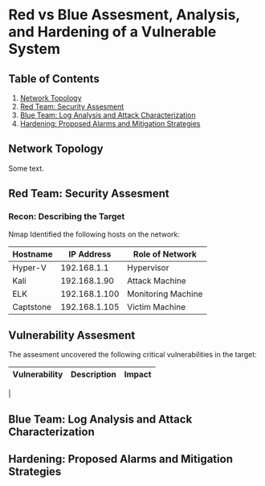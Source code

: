 # Red vs Blue Assesment, Analysis, and Hardening of a Vulnerable System

## Table of Contents

1. [Network Topology](#network-topology)
2. [Red Team: Security Assesment](#red-team-security-assesment)
3. [Blue Team: Log Analysis and Attack Characterization](#blue-team-log-analysis-and-attack-characterization)
4. [Hardening: Proposed Alarms and Mitigation Strategies](#hardening-proposed-alarms-and-mitigation-strategies)

## Network Topology
Some text.
## Red Team: Security Assesment

### Recon: Describing the Target
Nmap Identified the following hosts on the network:

|Hostname       |IP Address     |Role of Network|
|---------------|---------------|---------------|
|Hyper-V        | 192.168.1.1   | Hypervisor    |
|Kali           | 192.168.1.90  | Attack Machine|
|ELK            | 192.168.1.100 | Monitoring Machine|
|Captstone      | 192.168.1.105 | Victim Machine|

## Vulnerability Assesment

The assesment uncovered the following critical vulnerabilities in the target:

|Vulnerability|Description|Impact|
|-----|----|-----|
|

## Blue Team: Log Analysis and Attack Characterization

## Hardening: Proposed Alarms and Mitigation Strategies
